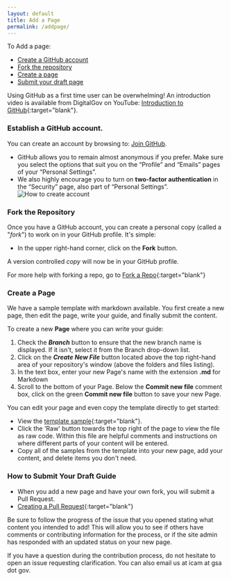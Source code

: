 ```yaml
---
layout: default
title: Add a Page
permalink: /addpage/
---
```


To Add a page:

* [Create a GitHub account](#create-a-github-account) 
* [Fork the repository](#fork-the-repository)
* [Create a page](#create-a-page)
* [Submit your draft page](#submit-your-draft-page)

Using GitHub as a first time user can be overwhelming!  An introduction video is available from DigitalGov on YouTube: [Introduction to GitHub](https://www.youtube.com/watch?v=uNa9GOtM6NE&t=1737s){:target="blank"}.  

### **Establish a GitHub account.** 
You can create an account by browsing to: [Join GitHub](https://github.com/join).  

* GitHub allows you to remain almost anonymous if you prefer.  Make sure you select the options that suit you on the “Profile” and “Emails” pages of your “Personal Settings”.  
* We also highly encourage you to turn on **two-factor authentication** in the “Security” page, also part of “Personal Settings”.  
  ![How to create account]({{site.baseurl}}/assets/img/create_github_account.png)

### Fork the Repository

Once you have a GitHub account, you can create a personal copy (called a "_fork_") to work on in your GitHub profile.  It's simple: 

*  In the upper right-hand corner, click on the **Fork** button.

A version controlled _copy_ will now be in your GitHub profile.  

For more help with forking a repo, go to [Fork a Repo](https://help.github.com/articles/fork-a-repo/){:target="blank"}  

### Create a Page

We have a sample template with markdown available.  You first create a new page, then edit the page, write your guide, and finally submit the content. 

To create a new **Page** where you can write your guide:  

1. Check the **_Branch_** button to ensure that the new branch name is displayed. If it isn't, select it from the Branch drop-down list.
2. Click on the **_Create New File_** button located above the top right-hand area of your repository's window (above the folders and files listing).  
3. In the text box, enter your new Page's name with the extension **.md** for Markdown 
4. Scroll to the bottom of your Page. Below the **Commit new file** comment box, click on the green **Commit new file** button to save your new Page.

You can edit your page and even copy the template directly to get started:

*  View the [template sample]({{repo_url}}/pages/template.md){:target="blank"}.
*  Click the 'Raw' button towards the top right of the page to view the file as raw code. Within this file are helpful comments and instructions on where different parts of your content will be entered. 
*  Copy all of the samples from the template into your new page, add your content, and delete items you don't need.


### How to Submit Your Draft Guide

*  When you add a new page and have your own fork, you will submit a Pull Request. 
*  [Creating a Pull Request](https://help.github.com/articles/creating-a-pull-request-from-a-fork/){:target="blank"} 

Be sure to follow the progress of the issue that you opened stating what content you intended to add! This will allow you to see if others have comments or contributing information for the process, or if the site admin has responded with an updated status on your new page.

If you have a question during the contribution process, do not hesitate to open an issue requesting clarification.  You can also email us at icam at gsa dot gov.


